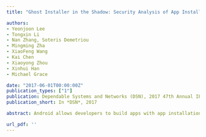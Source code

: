 ```yaml
---
title: "Ghost Installer in the Shadow: Security Analysis of App Installation on Android"

authors:
- Yeonjoon Lee
- Tongxin Li
- Nan Zhang, Soteris Demetriou
- Mingming Zha
- XiaoFeng Wang
- Kai Chen
- Xiaoyong Zhou
- Xinhui Han
- Michael Grace

date: "2017-06-01T00:00:00Z"
publication_types: ["1"]
publication: Dependable Systems and Networks (DSN), 2017 47th Annual IEEE/IFIP International Conference on
publication_short: In *DSN*, 2017

abstract: Android allows developers to build apps with app installation functionality themselves with minimal restriction and support like any other functionalities. Given the critical importance of app installation, the security implications of the approach can be significant. This paper reports the first systematic study on this issue, focusing on the security guarantees of different steps of the App Installation Transaction (AIT). We demonstrate the serious consequences of leaving AIT development to individual developers; most installers (e.g., Amazon AppStore, DTIgnite, Baidu) are riddled with various security-critical loopholes, which can be exploited by attackers to silently install any apps, acquiring dangerous-level permissions or even unauthorized access to system resources. Surprisingly, vulnerabilities were found in all steps of AIT. The attacks we present, dubbed Ghost Installer Attack (GIA), are found to pose a realistic threat to Android ecosystem. Further, we developed both a user-app-level and a system-level defense that are innovative and practical.

url_pdf: ''
---
```

